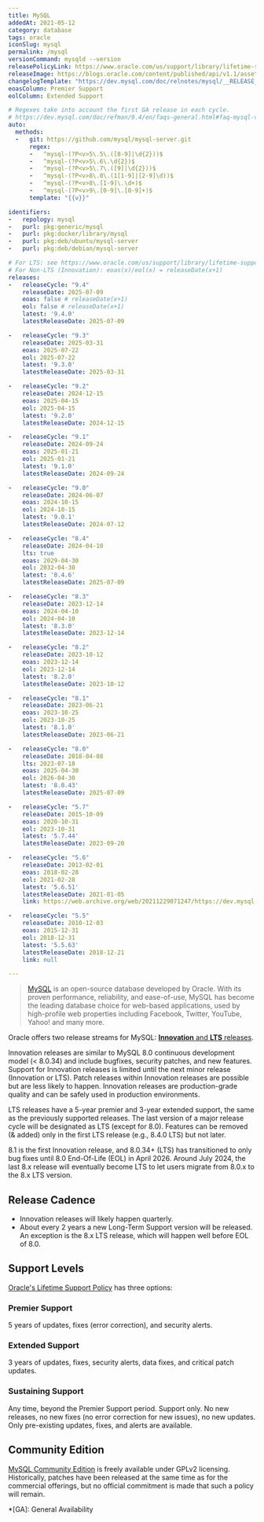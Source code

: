 ```yaml
---
title: MySQL
addedAt: 2021-05-12
category: database
tags: oracle
iconSlug: mysql
permalink: /mysql
versionCommand: mysqld --version
releasePolicyLink: https://www.oracle.com/us/support/library/lifetime-support-technology-069183.pdf
releaseImage: https://blogs.oracle.com/content/published/api/v1.1/assets/CONT32EABEA4FBCC4464BD35F58CEEA2EAFD/Medium?format=jpg&channelToken=32954b2a813146c9b9a4fa99364eba8e
changelogTemplate: "https://dev.mysql.com/doc/relnotes/mysql/__RELEASE_CYCLE__/en/news-{{'__LATEST__'|replace:'.','-'}}.html"
eoasColumn: Premier Support
eolColumn: Extended Support

# Regexes take into account the first GA release in each cycle.
# https://dev.mysql.com/doc/refman/9.4/en/faqs-general.html#faq-mysql-version-ga
auto:
  methods:
  -   git: https://github.com/mysql/mysql-server.git
      regex:
      -   ^mysql-(?P<v>5\.5\.([8-9]|\d{2}))$
      -   ^mysql-(?P<v>5\.6\.\d{2})$
      -   ^mysql-(?P<v>5\.7\.([9]|\d{2}))$
      -   ^mysql-(?P<v>8\.0\.(1[1-9]|[2-9]\d))$
      -   ^mysql-(?P<v>8\.[1-9]\.\d+)$
      -   ^mysql-(?P<v>9\.[0-9]\.[0-9]+)$
      template: "{{v}}"

identifiers:
-   repology: mysql
-   purl: pkg:generic/mysql
-   purl: pkg:docker/library/mysql
-   purl: pkg:deb/ubuntu/mysql-server
-   purl: pkg:deb/debian/mysql-server

# For LTS: see https://www.oracle.com/us/support/library/lifetime-support-technology-069183.pdf
# For Non-LTS (Innovation): eoas(x)/eol(x) = releaseDate(x+1)
releases:
-   releaseCycle: "9.4"
    releaseDate: 2025-07-09
    eoas: false # releaseDate(x+1)
    eol: false # releaseDate(x+1)
    latest: '9.4.0'
    latestReleaseDate: 2025-07-09

-   releaseCycle: "9.3"
    releaseDate: 2025-03-31
    eoas: 2025-07-22
    eol: 2025-07-22
    latest: '9.3.0'
    latestReleaseDate: 2025-03-31

-   releaseCycle: "9.2"
    releaseDate: 2024-12-15
    eoas: 2025-04-15
    eol: 2025-04-15
    latest: '9.2.0'
    latestReleaseDate: 2024-12-15

-   releaseCycle: "9.1"
    releaseDate: 2024-09-24
    eoas: 2025-01-21
    eol: 2025-01-21
    latest: '9.1.0'
    latestReleaseDate: 2024-09-24

-   releaseCycle: "9.0"
    releaseDate: 2024-06-07
    eoas: 2024-10-15
    eol: 2024-10-15
    latest: '9.0.1'
    latestReleaseDate: 2024-07-12

-   releaseCycle: "8.4"
    releaseDate: 2024-04-10
    lts: true
    eoas: 2029-04-30
    eol: 2032-04-30
    latest: '8.4.6'
    latestReleaseDate: 2025-07-09

-   releaseCycle: "8.3"
    releaseDate: 2023-12-14
    eoas: 2024-04-10
    eol: 2024-04-10
    latest: '8.3.0'
    latestReleaseDate: 2023-12-14

-   releaseCycle: "8.2"
    releaseDate: 2023-10-12
    eoas: 2023-12-14
    eol: 2023-12-14
    latest: '8.2.0'
    latestReleaseDate: 2023-10-12

-   releaseCycle: "8.1"
    releaseDate: 2023-06-21
    eoas: 2023-10-25
    eol: 2023-10-25
    latest: '8.1.0'
    latestReleaseDate: 2023-06-21

-   releaseCycle: "8.0"
    releaseDate: 2018-04-08
    lts: 2023-07-18
    eoas: 2025-04-30
    eol: 2026-04-30
    latest: '8.0.43'
    latestReleaseDate: 2025-07-09

-   releaseCycle: "5.7"
    releaseDate: 2015-10-09
    eoas: 2020-10-31
    eol: 2023-10-31
    latest: '5.7.44'
    latestReleaseDate: 2023-09-20

-   releaseCycle: "5.6"
    releaseDate: 2013-02-01
    eoas: 2018-02-28
    eol: 2021-02-28
    latest: '5.6.51'
    latestReleaseDate: 2021-01-05
    link: https://web.archive.org/web/20211229071247/https://dev.mysql.com/doc/relnotes/mysql/5.6/en/news-5-6-51.html

-   releaseCycle: "5.5"
    releaseDate: 2010-12-03
    eoas: 2015-12-31
    eol: 2018-12-31
    latest: '5.5.63'
    latestReleaseDate: 2018-12-21
    link: null

---
```


> [MySQL](https://www.mysql.com/about/) is an open-source database developed by Oracle. With its
> proven performance, reliability, and ease-of-use, MySQL has become the leading database choice for
> web-based applications, used by high-profile web properties including Facebook, Twitter, YouTube,
> Yahoo! and many more.

Oracle offers two release streams for MySQL:
[**Innovation** and **LTS** releases](https://blogs.oracle.com/mysql/post/introducing-mysql-innovation-and-longterm-support-lts-versions).

Innovation releases are similar to MySQL 8.0 continuous development model (< 8.0.34) and include bugfixes,
security patches, and new features. Support for Innovation releases is limited until the next minor release
(Innovation or LTS). Patch releases within Innovation releases are possible but are less likely to happen.
Innovation releases are production-grade quality and can be safely used in production environments.

LTS releases have a 5-year premier and 3-year extended support, the same as the previously supported releases.
The last version of a major release cycle will be designated as LTS (except for 8.0).
Features can be removed (& added) only in the first LTS release (e.g., 8.4.0 LTS) but not later.

8.1 is the first Innovation release,
and 8.0.34+ (LTS) has transitioned to only bug fixes until 8.0 End-Of-Life (EOL)
in April 2026. Around July 2024, the last 8.x release will eventually become LTS to
let users migrate from 8.0.x to the 8.x LTS version.

## Release Cadence

- Innovation releases will likely happen quarterly.
- About every 2 years a new Long-Term Support version will be released.
  An exception is the 8.x LTS release, which will happen well before EOL of 8.0.

## Support Levels

[Oracle's Lifetime Support Policy](https://www.mysql.com/support/) has three options:

### Premier Support

5 years of updates, fixes (error correction), and security alerts.

### Extended Support

3 years of updates, fixes, security alerts, data fixes, and critical patch updates.

### Sustaining Support

Any time, beyond the Premier Support period. Support only. No new releases, no new fixes (no error
correction for new issues), no new updates. Only pre-existing updates, fixes, and alerts are
available.

## Community Edition

[MySQL Community Edition](https://www.mysql.com/products/community/) is freely available under GPLv2
licensing. Historically, patches have been released at the same time as for the commercial
offerings, but no official commitment is made that such a policy will remain.

*[GA]: General Availability
